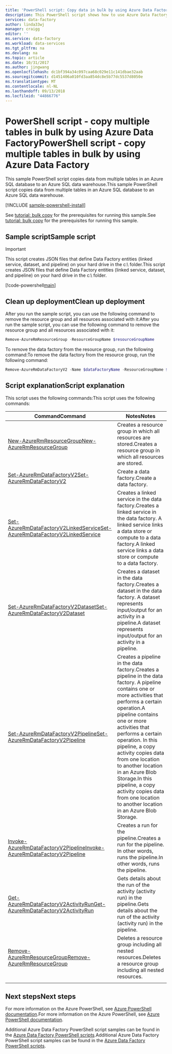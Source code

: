 ```yaml
---
title: 'PowerShell script: Copy data in bulk by using Azure Data Factory | Microsoft Docs'
description: This PowerShell script shows how to use Azure Data Factory to copy data from a source data store to a destination data store in bulk.
services: data-factory
author: linda33wj
manager: craigg
editor: ''
ms.service: data-factory
ms.workload: data-services
ms.tgt_pltfrm: na
ms.devlang: na
ms.topic: article
ms.date: 10/31/2017
ms.author: jingwang
ms.openlocfilehash: dc1bf394a34c097caa68c029e11c141dbae32aab
ms.sourcegitcommit: d1451406a010fd3aa854dc8e5b77dc5537d8050e
ms.translationtype: MT
ms.contentlocale: nl-NL
ms.lasthandoff: 09/13/2018
ms.locfileid: "44866776"
---
```

# <a name="powershell-script---copy-multiple-tables-in-bulk-by-using-azure-data-factory"></a><span data-ttu-id="fc2ff-103">PowerShell script - copy multiple tables in bulk by using Azure Data Factory</span><span class="sxs-lookup"><span data-stu-id="fc2ff-103">PowerShell script - copy multiple tables in bulk by using Azure Data Factory</span></span>

<span data-ttu-id="fc2ff-104">This sample PowerShell script copies data from multiple tables in an Azure SQL database to an Azure SQL data warehouse.</span><span class="sxs-lookup"><span data-stu-id="fc2ff-104">This sample PowerShell script copies data from multiple tables in an Azure SQL database to an Azure SQL data warehouse.</span></span>

[!INCLUDE [sample-powershell-install](../../../includes/sample-powershell-install-no-ssh.md)]

<span data-ttu-id="fc2ff-105">See [tutorial: bulk copy](../tutorial-bulk-copy.md#prerequisites) for the prerequisites for running this sample.</span><span class="sxs-lookup"><span data-stu-id="fc2ff-105">See [tutorial: bulk copy](../tutorial-bulk-copy.md#prerequisites) for the prerequisites for running this sample.</span></span>

## <a name="sample-script"></a><span data-ttu-id="fc2ff-106">Sample script</span><span class="sxs-lookup"><span data-stu-id="fc2ff-106">Sample script</span></span>

> [!IMPORTANT]
> <span data-ttu-id="fc2ff-107">This script creates JSON files that define Data Factory entities (linked service, dataset, and pipeline) on your hard drive in the c:\ folder.</span><span class="sxs-lookup"><span data-stu-id="fc2ff-107">This script creates JSON files that define Data Factory entities (linked service, dataset, and pipeline) on your hard drive in the c:\ folder.</span></span>

[!code-powershell[main](../../../powershell_scripts/data-factory/bulk-copy-from-sql-databse-to-sql-data-warehouse/bulk-copy-from-sql-database-to-sql-data-warehouse.ps1 "Bulk copy from Azure SQL Database => Azure SQL Data Warehouse")]

## <a name="clean-up-deployment"></a><span data-ttu-id="fc2ff-108">Clean up deployment</span><span class="sxs-lookup"><span data-stu-id="fc2ff-108">Clean up deployment</span></span>

<span data-ttu-id="fc2ff-109">After you run the sample script, you can use the following command to remove the resource group and all resources associated with it:</span><span class="sxs-lookup"><span data-stu-id="fc2ff-109">After you run the sample script, you can use the following command to remove the resource group and all resources associated with it:</span></span>

```powershell
Remove-AzureRmResourceGroup -ResourceGroupName $resourceGroupName
```
<span data-ttu-id="fc2ff-110">To remove the data factory from the resource group, run the following command:</span><span class="sxs-lookup"><span data-stu-id="fc2ff-110">To remove the data factory from the resource group, run the following command:</span></span> 

```powershell
Remove-AzureRmDataFactoryV2 -Name $dataFactoryName -ResourceGroupName $resourceGroupName
```

## <a name="script-explanation"></a><span data-ttu-id="fc2ff-111">Script explanation</span><span class="sxs-lookup"><span data-stu-id="fc2ff-111">Script explanation</span></span>

<span data-ttu-id="fc2ff-112">This script uses the following commands:</span><span class="sxs-lookup"><span data-stu-id="fc2ff-112">This script uses the following commands:</span></span> 

| <span data-ttu-id="fc2ff-113">Command</span><span class="sxs-lookup"><span data-stu-id="fc2ff-113">Command</span></span> | <span data-ttu-id="fc2ff-114">Notes</span><span class="sxs-lookup"><span data-stu-id="fc2ff-114">Notes</span></span> |
|---|---|
| [<span data-ttu-id="fc2ff-115">New-AzureRmResourceGroup</span><span class="sxs-lookup"><span data-stu-id="fc2ff-115">New-AzureRmResourceGroup</span></span>](/powershell/module/azurerm.resources/new-azurermresourcegroup) | <span data-ttu-id="fc2ff-116">Creates a resource group in which all resources are stored.</span><span class="sxs-lookup"><span data-stu-id="fc2ff-116">Creates a resource group in which all resources are stored.</span></span> |
| [<span data-ttu-id="fc2ff-117">Set-AzureRmDataFactoryV2</span><span class="sxs-lookup"><span data-stu-id="fc2ff-117">Set-AzureRmDataFactoryV2</span></span>](/powershell/module/azurerm.datafactoryv2/set-azurermdatafactoryv2) | <span data-ttu-id="fc2ff-118">Create a data factory.</span><span class="sxs-lookup"><span data-stu-id="fc2ff-118">Create a data factory.</span></span> |
| [<span data-ttu-id="fc2ff-119">Set-AzureRmDataFactoryV2LinkedService</span><span class="sxs-lookup"><span data-stu-id="fc2ff-119">Set-AzureRmDataFactoryV2LinkedService</span></span>](/powershell/module/azurerm.datafactoryv2/Set-azurermdatafactoryv2linkedservice) | <span data-ttu-id="fc2ff-120">Creates a linked service in the data factory.</span><span class="sxs-lookup"><span data-stu-id="fc2ff-120">Creates a linked service in the data factory.</span></span> <span data-ttu-id="fc2ff-121">A linked service links a data store or compute to a data factory.</span><span class="sxs-lookup"><span data-stu-id="fc2ff-121">A linked service links a data store or compute to a data factory.</span></span> |
| [<span data-ttu-id="fc2ff-122">Set-AzureRmDataFactoryV2Dataset</span><span class="sxs-lookup"><span data-stu-id="fc2ff-122">Set-AzureRmDataFactoryV2Dataset</span></span>](/powershell/module/azurerm.datafactoryv2/Set-azurermdatafactoryv2dataset) | <span data-ttu-id="fc2ff-123">Creates a dataset in the data factory.</span><span class="sxs-lookup"><span data-stu-id="fc2ff-123">Creates a dataset in the data factory.</span></span> <span data-ttu-id="fc2ff-124">A dataset represents input/output for an activity in a pipeline.</span><span class="sxs-lookup"><span data-stu-id="fc2ff-124">A dataset represents input/output for an activity in a pipeline.</span></span> | 
| [<span data-ttu-id="fc2ff-125">Set-AzureRmDataFactoryV2Pipeline</span><span class="sxs-lookup"><span data-stu-id="fc2ff-125">Set-AzureRmDataFactoryV2Pipeline</span></span>](/powershell/module/azurerm.datafactoryv2/Set-azurermdatafactoryv2pipeline) | <span data-ttu-id="fc2ff-126">Creates a pipeline in the data factory.</span><span class="sxs-lookup"><span data-stu-id="fc2ff-126">Creates a pipeline in the data factory.</span></span> <span data-ttu-id="fc2ff-127">A pipeline contains one or more activities that performs a certain operation.</span><span class="sxs-lookup"><span data-stu-id="fc2ff-127">A pipeline contains one or more activities that performs a certain operation.</span></span> <span data-ttu-id="fc2ff-128">In this pipeline, a copy activity copies data from one location to another location in an Azure Blob Storage.</span><span class="sxs-lookup"><span data-stu-id="fc2ff-128">In this pipeline, a copy activity copies data from one location to another location in an Azure Blob Storage.</span></span> |
| [<span data-ttu-id="fc2ff-129">Invoke-AzureRmDataFactoryV2Pipeline</span><span class="sxs-lookup"><span data-stu-id="fc2ff-129">Invoke-AzureRmDataFactoryV2Pipeline</span></span>](/powershell/module/azurerm.datafactoryv2/Invoke-azurermdatafactoryv2pipeline) | <span data-ttu-id="fc2ff-130">Creates a run for the pipeline.</span><span class="sxs-lookup"><span data-stu-id="fc2ff-130">Creates a run for the pipeline.</span></span> <span data-ttu-id="fc2ff-131">In other words, runs the pipeline.</span><span class="sxs-lookup"><span data-stu-id="fc2ff-131">In other words, runs the pipeline.</span></span> |
| [<span data-ttu-id="fc2ff-132">Get-AzureRmDataFactoryV2ActivityRun</span><span class="sxs-lookup"><span data-stu-id="fc2ff-132">Get-AzureRmDataFactoryV2ActivityRun</span></span>](/powershell/module/azurerm.datafactoryv2/get-azurermdatafactoryv2activityrun) | <span data-ttu-id="fc2ff-133">Gets details about the run of the activity (activity run) in the pipeline.</span><span class="sxs-lookup"><span data-stu-id="fc2ff-133">Gets details about the run of the activity (activity run) in the pipeline.</span></span> 
| [<span data-ttu-id="fc2ff-134">Remove-AzureRmResourceGroup</span><span class="sxs-lookup"><span data-stu-id="fc2ff-134">Remove-AzureRmResourceGroup</span></span>](/powershell/module/azurerm.resources/remove-azurermresourcegroup) | <span data-ttu-id="fc2ff-135">Deletes a resource group including all nested resources.</span><span class="sxs-lookup"><span data-stu-id="fc2ff-135">Deletes a resource group including all nested resources.</span></span> |
|||

## <a name="next-steps"></a><span data-ttu-id="fc2ff-136">Next steps</span><span class="sxs-lookup"><span data-stu-id="fc2ff-136">Next steps</span></span>

<span data-ttu-id="fc2ff-137">For more information on the Azure PowerShell, see [Azure PowerShell documentation](https://docs.microsoft.com/powershell/).</span><span class="sxs-lookup"><span data-stu-id="fc2ff-137">For more information on the Azure PowerShell, see [Azure PowerShell documentation](https://docs.microsoft.com/powershell/).</span></span>

<span data-ttu-id="fc2ff-138">Additional Azure Data Factory PowerShell script samples can be found in the [Azure Data Factory PowerShell scripts](../samples-powershell.md).</span><span class="sxs-lookup"><span data-stu-id="fc2ff-138">Additional Azure Data Factory PowerShell script samples can be found in the [Azure Data Factory PowerShell scripts](../samples-powershell.md).</span></span>
